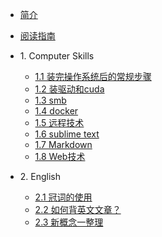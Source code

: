 * [简介]()
* [阅读指南](read_guide.md)
* 1\. Computer Skills
   * [1.1 装完操作系统后的常规步骤](chapter01_computer-skills/1.1_after-installed-ubuntu.md)
   * [1.2 装驱动和cuda](chapter01_computer-skills/1.2_nvidia_driver.md)
   * [1.3 smb](chapter01_computer-skills/1.3_smb.md)
   * [1.4 docker](chapter01_computer-skills/1.4_docker.md)
   * [1.5 远程技术](chapter01_computer-skills/1.5_remote.md)
   * [1.6 sublime text](chapter01_computer-skills/1.6_sublime.md)
   * [1.7 Markdown](chapter01_computer-skills/1.7_markdown.md)
   * [1.8 Web技术](chapter01_computer-skills/1.8_web.md)

* 2\. English
   * [2.1 冠词的使用](chapter02_english/2.1_article.md)
   * [2.2 如何背英文文章？](chapter02_english/2.2_recite.md)
   * [2.3 新概念一整理](chapter02_english/2.3_new_concept.md)
